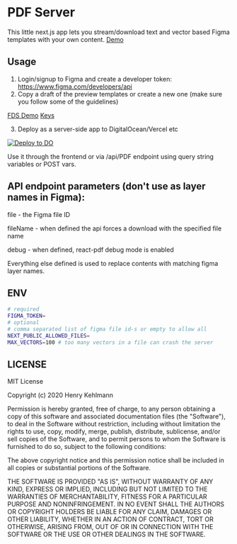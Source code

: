 # PDF Server

This little next.js app lets you stream/download text and vector based Figma templates with your own content.
[Demo](https://pdf.blooob.co)

## Usage

1. Login/signup to Figma and create a developer token: https://www.figma.com/developers/api
2. Copy a draft of the preview templates or create a new one (make sure you follow some of the guidelines)

[FDS Demo](https://www.figma.com/file/w4qFtzyCX2fYT3x6CQDFQF/FDS-Demo)
[Keys](https://www.figma.com/file/HEIPkFgqKYFeCtO7Ri9s7r/Keys)

3. Deploy as a server-side app to DigitalOcean/Vercel etc

[![Deploy to DO](https://mp-assets1.sfo2.digitaloceanspaces.com/deploy-to-do/do-btn-blue.svg)](https://cloud.digitalocean.com/apps/new?repo=https://github.com/madhenry/pdf-server/tree/main&refcode=5fc6d2f5bf61)

Use it through the frontend or via /api/PDF endpoint using query string variables or POST vars.

## API endpoint parameters (don't use as layer names in Figma):

file - the Figma file ID

fileName - when defined the api forces a download with the specified file name

debug - when defined, react-pdf debug mode is enabled

Everything else defined is used to replace contents with matching figma layer names.

## ENV

```sh
# required
FIGMA_TOKEN=
# optional
# comma separated list of figma file id-s or empty to allow all
NEXT_PUBLIC_ALLOWED_FILES=
MAX_VECTORS=100 # too many vectors in a file can crash the server
```

## LICENSE

MIT License

Copyright (c) 2020 Henry Kehlmann

Permission is hereby granted, free of charge, to any person obtaining a copy
of this software and associated documentation files (the "Software"), to deal
in the Software without restriction, including without limitation the rights
to use, copy, modify, merge, publish, distribute, sublicense, and/or sell
copies of the Software, and to permit persons to whom the Software is
furnished to do so, subject to the following conditions:

The above copyright notice and this permission notice shall be included in all
copies or substantial portions of the Software.

THE SOFTWARE IS PROVIDED "AS IS", WITHOUT WARRANTY OF ANY KIND, EXPRESS OR
IMPLIED, INCLUDING BUT NOT LIMITED TO THE WARRANTIES OF MERCHANTABILITY,
FITNESS FOR A PARTICULAR PURPOSE AND NONINFRINGEMENT. IN NO EVENT SHALL THE
AUTHORS OR COPYRIGHT HOLDERS BE LIABLE FOR ANY CLAIM, DAMAGES OR OTHER
LIABILITY, WHETHER IN AN ACTION OF CONTRACT, TORT OR OTHERWISE, ARISING FROM,
OUT OF OR IN CONNECTION WITH THE SOFTWARE OR THE USE OR OTHER DEALINGS IN THE
SOFTWARE.
